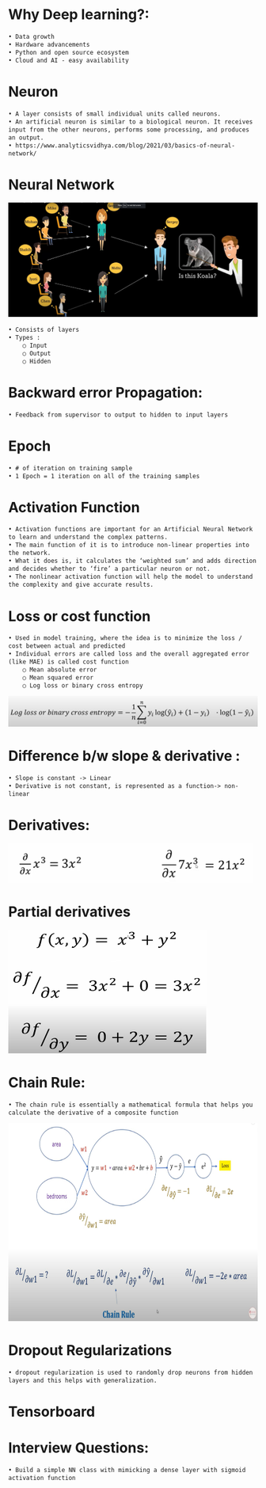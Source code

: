 # Why Deep learning?:
	• Data growth
	• Hardware advancements
	• Python and open source ecosystem
    • Cloud and AI - easy availability 

# Neuron
	• A layer consists of small individual units called neurons. 
	• An artificial neuron is similar to a biological neuron. It receives input from the other neurons, performs some processing, and produces an output.
	• https://www.analyticsvidhya.com/blog/2021/03/basics-of-neural-network/

# Neural Network

![A Neural Network](https://github.com/krishnajiraoh/MyLearningMaterials/blob/main/Deep%20Learning/images/nn.png)

	• Consists of layers
	• Types :
		○ Input
		○ Output
		○ Hidden

# Backward error Propagation:
	• Feedback from supervisor to output to hidden to input layers

# Epoch
	• # of iteration on training sample
	• 1 Epoch = 1 iteration on all of the training samples


# Activation Function
	• Activation functions are important for an Artificial Neural Network to learn and understand the complex patterns. 
	• The main function of it is to introduce non-linear properties into the network.
	• What it does is, it calculates the ‘weighted sum’ and adds direction and decides whether to ‘fire’ a particular neuron or not. 
	• The nonlinear activation function will help the model to understand  the complexity and give accurate results.

# Loss or cost function
	• Used in model training, where the idea is to minimize the loss / cost between actual and predicted
	• Individual errors are called loss and the overall aggregated error (like MAE) is called cost function
		○ Mean absolute error
		○ Mean squared error
		○ Log loss or binary cross entropy

![Log loss formula](https://github.com/krishnajiraoh/MyLearningMaterials/blob/main/Deep%20Learning/images/log_loss.png)
			

# Difference b/w slope & derivative :
	• Slope is constant -> Linear
	• Derivative is not constant, is represented as a function-> non-linear

# Derivatives:
![Derivatives formula](https://github.com/krishnajiraoh/MyLearningMaterials/blob/main/Deep%20Learning/images/derivatives.png)

# Partial derivatives
<img src="https://github.com/krishnajiraoh/MyLearningMaterials/blob/main/Deep%20Learning/images/partial_derivatives.png" height=250 width=400 />


# Chain Rule:
	• The chain rule is essentially a mathematical formula that helps you calculate the derivative of a composite function

<img src="https://github.com/krishnajiraoh/MyLearningMaterials/blob/main/Deep%20Learning/images/chain_rule.png" height=400 width=600 />



# Dropout Regularizations
	• dropout regularization is used to randomly drop neurons from hidden layers and this helps with generalization.

# Tensorboard


# Interview Questions:

    • Build a simple NN class with mimicking a dense layer with sigmoid activation function

				
